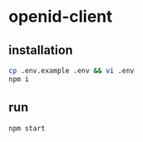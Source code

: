 # openid-client

## installation

```bash
cp .env.example .env && vi .env
npm i
```

## run

```sh
npm start
```